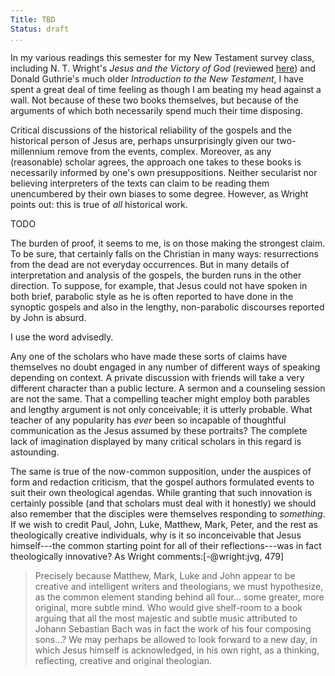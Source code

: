 ```yaml
---
Title: TBD
Status: draft
...
```


In my various readings this semester for my New Testament survey class,
including N. T. Wright's _Jesus and the Victory of God_ (reviewed
[here][review]) and Donald Guthrie's much older _Introduction to the New
Testament_, I have spent a great deal of time feeling as though I am beating my
head against a wall. Not because of these two books themselves, but because of
the arguments of which both necessarily spend much their time disposing.

[review]: /2015/an-apology-and-a-hermeneutic.html

Critical discussions of the historical reliability of the gospels and the
historical person of Jesus are, perhaps unsurprisingly given our two-millennium
remove from the events, complex. Moreover, as any (reasonable) scholar agrees,
the approach one takes to these books is necessarily informed by one's own
presuppositions. Neither secularist nor believing interpreters of the texts can
claim to be reading them unencumbered by their own biases to some degree.
However, as Wright points out: this is true of *all* historical work.

TODO

The burden of proof, it seems to me, is on those making the strongest claim. To
be sure, that certainly falls on the Christian in many ways: resurrections from
the dead are not everyday occurrences. But in many details of interpretation and
analysis of the gospels, the burden runs in the other direction. To suppose, for
example, that Jesus could not have spoken in both brief, parabolic style as he
is often reported to have done in the synoptic gospels and also in the lengthy,
non-parabolic discourses reported by John is absurd.

I use the word advisedly.

Any one of the scholars who have made these sorts of claims have themselves no
doubt engaged in any number of different ways of speaking depending on context.
A private discussion with friends will take a very different character than a
public lecture. A sermon and a counseling session are not the same. That a
compelling teacher might employ both parables and lengthy argument is not only
conceivable; it is utterly probable. What teacher of any popularity has *ever*
been so incapable of thoughtful communication as the Jesus assumed by these
portraits? The complete lack of imagination displayed by many critical scholars
in this regard is astounding.

The same is true of the now-common supposition, under the auspices of form and
redaction criticism, that the gospel authors formulated events to suit their own
theological agendas. While granting that such innovation is certainly possible
(and that scholars must deal with it honestly) we should also remember that the
disciples were themselves responding to *something*. If we wish to credit Paul,
John, Luke, Matthew, Mark, Peter, and the rest as theologically creative
individuals, why is it so inconceivable that Jesus himself---the common starting
point for all of their reflections---was in fact theologically innovative? As
Wright comments:[-@wright:jvg, 479]

> Precisely because Matthew, Mark, Luke and John appear to be creative and intelligent writers and theologians, we must hypothesize, as the common element standing behind all four... some greater, more original, more subtle mind. Who would give shelf-room to a book arguing that all the most majestic and subtle music attributed to Johann Sebastian Bach was in fact the work of his four composing sons...? We may perhaps be allowed to look forward to a new day, in which Jesus himself is acknowledged, in his own right, as a thinking, reflecting, creative and original theologian.
